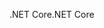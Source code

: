 <span data-ttu-id="80573-101">.NET Core</span><span class="sxs-lookup"><span data-stu-id="80573-101">.NET Core</span></span>
